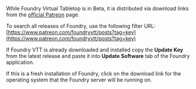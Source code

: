 ---
---
While Foundry Virtual Tabletop is in Beta, it is distributed via download links from the [official Patreon](https://www.patreon.com/foundryvtt/overview) page.

To search all releases of Foundry, use the following filter URL: [https://www.patreon.com/foundryvtt/posts?tag=key](https://www.patreon.com/foundryvtt/posts?tag=key)

If Foundry VTT is already downloaded and installed copy the **Update Key** from the latest release and paste it into **Update Software** tab of the Foundry application.

If this is a fresh installation of Foundry, click on the download link for the operating system that the Foundry server will be running on.


 


